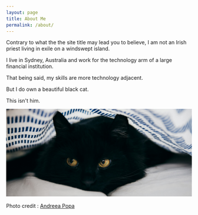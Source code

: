 ```yaml
---
layout: page
title: About Me
permalink: /about/
---
```

Contrary to what the the site title may lead you to believe, I am not an Irish priest living in exile on a windswept island.

I live in Sydney, Australia and work for the technology arm of a large financial institution.    

That being said, my skills are more technology adjacent.    

But I do own a beautiful black cat.

This isn't him.  

![](/assets/images/andreea-popa-6ST6S6i9IGM-unsplash-original.jpg "A black cat")

Photo credit : [Andreea Popa](https://unsplash.com/@elfcodobelf "Unsplash")
